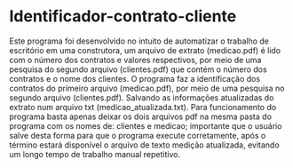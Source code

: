 # Identificador-contrato-cliente
Este programa foi desenvolvido no intuito de automatizar o trabalho de escritório em uma construtora, um arquivo de extrato (medicao.pdf) é lido com o número dos contratos e valores respectivos, por meio de uma pesquisa do segundo arquivo (clientes.pdf) que contém  o número dos contratos e o nome dos clientes. 
O programa  faz a identificação dos contratos do primeiro arquivo (medicao.pdf), por meio de uma pesquisa no segundo arquivo (clientes.pdf). Salvando as informações atualizadas do extrato num arquivo txt (medicao_atualizada.txt).
Para funcionamento do programa basta apenas deixar os dois arquivos pdf na mesma pasta do programa com os nomes de: clientes e medicao; importante que o usuário salve desta forma para que o programa execute corretamente, após o término estará disponível o arquivo de texto medição atualizada, evitando um longo tempo de trabalho manual repetitivo.
